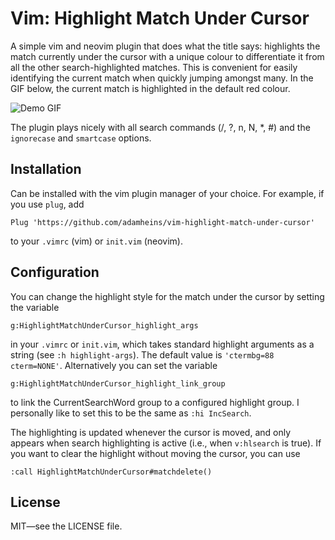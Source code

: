 # Vim: Highlight Match Under Cursor

A simple vim and neovim plugin that does what the title says: highlights the
match currently under the cursor with a unique colour to differentiate it from
all the other search-highlighted matches. This is convenient for easily
identifying the current match when quickly jumping amongst many. In the GIF
below, the current match is highlighted in the default red colour.

![Demo GIF](https://github.com/adamheins/vim-highlight-match-under-cursor/blob/master/demo/demo.gif)

The plugin plays nicely with all search commands (/, ?, n, N, *, #) and the
`ignorecase` and `smartcase` options.

## Installation

Can be installed with the vim plugin manager of your choice. For example, if
you use `plug`, add
```
Plug 'https://github.com/adamheins/vim-highlight-match-under-cursor'
```
to your `.vimrc` (vim) or `init.vim` (neovim).

## Configuration

You can change the highlight style for the match under the cursor by setting
the variable
```
g:HighlightMatchUnderCursor_highlight_args
```
in your `.vimrc` or `init.vim`, which takes standard highlight arguments as a
string (see `:h highlight-args`). The default value is `'ctermbg=88
cterm=NONE'`. Alternatively you can set the variable
```
g:HighlightMatchUnderCursor_highlight_link_group
```
to link the CurrentSearchWord group to a configured highlight group. I
personally like to set this to be the same as `:hi IncSearch`.

The highlighting is updated whenever the cursor is moved, and only appears
when search highlighting is active (i.e., when `v:hlsearch` is true). If you
want to clear the highlight without moving the cursor, you can use
```
:call HighlightMatchUnderCursor#matchdelete()
```

## License

MIT&mdash;see the LICENSE file.
